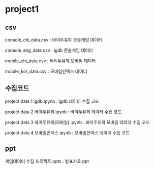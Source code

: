 # project1
## csv
console_chi_data.csv : 바이두유희 콘솔게임 데이터

console_eng_data.csv : igdb 콘솔게임 데이터

mobile_chi_data.csv : 바이두유희 모바일 데이터

mobile_kor_data.csv : 모바일인덱스 데이터

## 수집코드
project data 1 igdb.ipynb : igdb 데이터 수집 코드

project data 2 바이두유희.ipynb : 바이두유희 데이터 수집 코드

project data 3 바이두유희(모바일).ipynb : 바이두유희 모바일 데이터 수집 코드

project data 4 모바일인덱스.ipynb : 모바일인덱스 데이터 수집 코드

## ppt
게임데이터 수집 프로젝트.pptx : 발표자료 ppt
